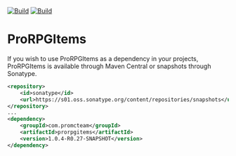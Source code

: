 [![Build](https://github.com/promcteam/prorpgitems/actions/workflows/release.yml/badge.svg?branch=main)](https://s01.oss.sonatype.org/content/repositories/releases/com/promcteam/prorpgitems/1.0.4-R0.27-SNAPSHOT)
[![Build](https://github.com/promcteam/prorpgitems/actions/workflows/devbuild.yml/badge.svg?branch=dev)](https://s01.oss.sonatype.org/content/repositories/snapshots/com/promcteam/prorpgitems/1.0.4-R0.27-SNAPSHOT)

# ProRPGItems

If you wish to use ProRPGItems as a dependency in your projects, ProRPGItems is available through Maven Central
or snapshots through Sonatype.

```xml
<repository>
    <id>sonatype</id>
    <url>https://s01.oss.sonatype.org/content/repositories/snapshots</url>
</repository>
...
<dependency>
    <groupId>com.promcteam</groupId>
    <artifactId>prorpgitems</artifactId>
    <version>1.0.4-R0.27-SNAPSHOT</version>
</dependency>
```
